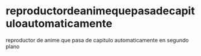 # reproductordeanimequepasadecapituloautomaticamente
reproductor de anime que pasa de capitulo automaticamente en segundo plano
